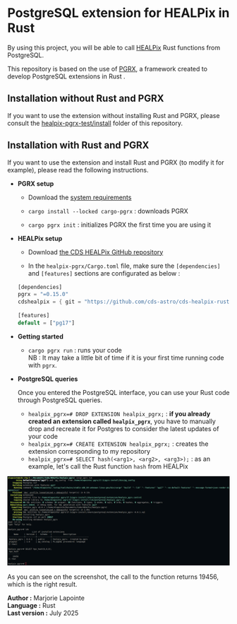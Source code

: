 # PostgreSQL extension for HEALPix in Rust

By using this project, you will be able to call [HEALPix](https://github.com/cds-astro/cds-healpix-rust.git) Rust functions from PostgreSQL.

This repository is based on the use of [PGRX](https://github.com/pgcentralfoundation/pgrx/tree/develop), a framework created to develop PostgreSQL extensions in Rust .   

## Installation without Rust and PGRX

If you want to use the extension without installing Rust and PGRX, please consult the [healpix-pgrx-test/install](https://gitlab.cds.unistra.fr/mlapointe/healpix-pgrx-test/-/tree/main/install) folder of this repository.

## Installation with Rust and PGRX

If you want to use the extension and install Rust and PGRX (to modify it for example), please read the following instructions.

- **PGRX setup**  

  + Download the [system requirements](https://github.com/pgcentralfoundation/pgrx/blob/develop/README.md#system-requirements)

  + `cargo install --locked cargo-pgrx` : downloads PGRX
  
  + `cargo pgrx init` : initializes PGRX the first time you are using it
 
- **HEALPix setup**

  + Download [the CDS HEALPix GitHub repository](https://github.com/cds-astro/cds-healpix-rust.git)
    
  + In the `healpix-pgrx/Cargo.toml` file, make sure the `[dependencies]` and `[features]` sections are configurated as below :  

  ```rust
  [dependencies]  
  pgrx = "=0.15.0" 
  cdshealpix = { git = "https://github.com/cds-astro/cds-healpix-rust.git" }
  ```
  ```rust
  [features]
  default = ["pg17"]
  ```
- **Getting started**

  + `cargo pgrx run` : runs your code  
    NB : It may take a little bit of time if it is your first time running code with `pgrx`.

- **PostgreSQL queries**

  Once you entered the PostgreSQL interface, you can use your Rust code through PostgreSQL queries.

  + `healpix_pgrx=# DROP EXTENSION healpix_pgrx;` : **if you already created an extension called `healpix_pgrx`**, you have to manually drop and recreate it for Postgres to consider the latest updates of your code
  + `healpix_pgrx=# CREATE EXTENSION healpix_pgrx;` : creates the extension corresponding to my repository
  + `healpix_pgrx=# SELECT hash(<arg1>, <arg2>, <arg3>);` : as an example, let's call the Rust function `hash` from HEALPix

![Console display](https://github.com/marjorielptt/healpix-pgrx/blob/main/images/minimal%20demo%20of%20the%20extension.png)

As you can see on the screenshot, the call to the function returns 19456, which is the right result.

**Author :** Marjorie Lapointe  
**Language :** Rust   
**Last version :** July 2025
